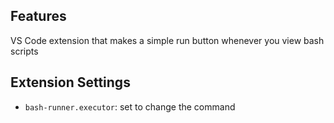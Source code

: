## Features

VS Code extension that makes a simple run button whenever you view bash scripts

## Extension Settings

* `bash-runner.executor`: set to change the command
